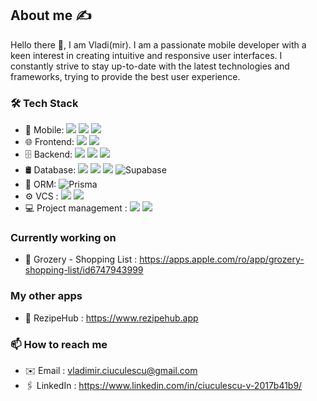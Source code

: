 
## About me ✍️

Hello there 👋, I am Vladi(mir).
I am a passionate mobile developer with a keen interest in creating intuitive and responsive user interfaces. 
I constantly strive to stay up-to-date with the latest technologies and frameworks, trying to provide the best user experience.

### 🛠 Tech Stack
*  📱 Mobile:    <img src = "https://img.shields.io/badge/React_Native-20232A?style=for-the-badge&logo=react&logoColor=61DAFB"/> <img src = "https://img.shields.io/badge/Expo-1B1F23?style=for-the-badge&logo=expo&logoColor=white" /> <img src = "https://img.shields.io/badge/TypeScript-007ACC?style=for-the-badge&logo=typescript&logoColor=white"/>
*  🌐 Frontend: <img src = "https://img.shields.io/badge/React-20232A?style=for-the-badge&logo=react&logoColor=61DAFB"/> <img src = "https://img.shields.io/badge/Redux-593D88?style=for-the-badge&logo=redux&logoColor=white" />
*  🗄 Backend: <img src = "https://img.shields.io/badge/Node.js-339933?style=for-the-badge&logo=nodedotjs&logoColor=white"/> <img src = "https://img.shields.io/badge/Express.js-000000?style=for-the-badge&logo=express&logoColor=white"/> <img src = "https://img.shields.io/badge/nestjs-E0234E?style=for-the-badge&logo=nestjs&logoColor=white"/>
*  🛢 Database: <img src = "https://img.shields.io/badge/MySQL-005C84?style=for-the-badge&logo=mysql&logoColor=white"/> <img src = "https://img.shields.io/badge/PostgreSQL-316192?style=for-the-badge&logo=postgresql&logoColor=white"/> <img src = "https://img.shields.io/badge/firebase-ffca28?style=for-the-badge&logo=firebase&logoColor=black"/> ![Supabase](https://img.shields.io/badge/Supabase-3ECF8E?style=for-the-badge&logo=supabase&logoColor=white)
*  💠 ORM: ![Prisma](https://img.shields.io/badge/Prisma-3982CE?style=for-the-badge&logo=Prisma&logoColor=white)
*  ⚙️ VCS : <img src = "https://img.shields.io/badge/GIT-E44C30?style=for-the-badge&logo=git&logoColor=white"/> <img src = "https://img.shields.io/badge/GitHub-100000?style=for-the-badge&logo=github&logoColor=white"/>
* :computer: Project management : <img src = "https://img.shields.io/badge/Jira-0052CC?style=for-the-badge&logo=Jira&logoColor=white"/> <img src = "https://img.shields.io/badge/Postman-FF6C37?style=for-the-badge&logo=postman&logoColor=white"/>

### Currently working on
 - 🛒 Grozery - Shopping List :  https://apps.apple.com/ro/app/grozery-shopping-list/id6747943999

### My other apps
- 🍅 RezipeHub : https://www.rezipehub.app



 ### 📫 How to reach me
 - ✉️ Email : vladimir.ciuculescu@gmail.com
 - 🖇️ LinkedIn : https://www.linkedin.com/in/ciuculescu-v-2017b41b9/
